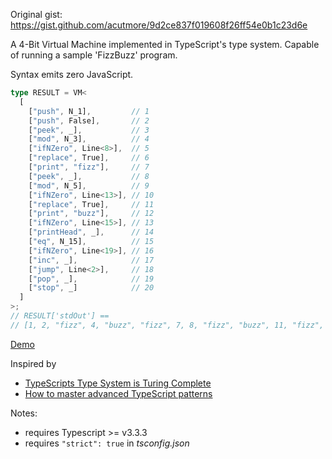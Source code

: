 Original gist: https://gist.github.com/acutmore/9d2ce837f019608f26ff54e0b1c23d6e

A 4-Bit Virtual Machine implemented in TypeScript's type system. Capable of running a sample 'FizzBuzz' program.

Syntax emits zero JavaScript.

```ts
type RESULT = VM<
  [
    ["push", N_1],         // 1
    ["push", False],       // 2
    ["peek", _],           // 3
    ["mod", N_3],          // 4
    ["ifNZero", Line<8>],  // 5
    ["replace", True],     // 6
    ["print", "fizz"],     // 7
    ["peek", _],           // 8
    ["mod", N_5],          // 9
    ["ifNZero", Line<13>], // 10
    ["replace", True],     // 11
    ["print", "buzz"],     // 12
    ["ifNZero", Line<15>], // 13
    ["printHead", _],      // 14
    ["eq", N_15],          // 15
    ["ifNZero", Line<19>], // 16
    ["inc", _],            // 17
    ["jump", Line<2>],     // 18
    ["pop", _],            // 19
    ["stop", _]            // 20
  ]
>;
// RESULT['stdOut'] ==
// [1, 2, "fizz", 4, "buzz", "fizz", 7, 8, "fizz", "buzz", 11, "fizz", 13, 14, "fizz", "buzz"];
```

[Demo](http://www.typescriptlang.org/play/?alwaysStrict=false&removeComments=true#code/C4TwDgpgBAcg9gfQIICcDmUC8UCGA7EAbgChRIoEsoAiaks6ASTwGdgUBXAY2AEs48yACZCUEFiyr4QAbQC6hKAHolUDi2g4UKHLIDkAGwh40wABZ65UYHCi88QiAA87eG1AAKKOGh0BbPUl7Nk4eflZScGgAISoARigAHygABnooqGjGABUAZQQAFioZaIAaTPKyzIVI8hgOPyosvMKSWqZWdm4+AUlMYigkqBlqMHUzanL6vytBufmFhZVhs3KAOg3gWbmAWgA+QZktNHLVqA21rYGhkbA4MEnYRFQ0bcX3weWZM4uthf3Dr85NdkiMhBwHlNnug3h9Fl8fptYQCVqd1kiQcNRhAIABrR7wZAwuEfBGnRGXKwo75nWkUq6DUHUMRgAw4LgQAkNWEkz6qb7oyn-A7DY6Chk3aj2LgE6GvXnvMnnJHCw4AajV9OBjKxfjgQi5MwVcKVQNVKygAFJcOhxdrJRAAI6GnnGuamlXzalmLDYMVQLWYkYAKwakKgzBC3XCwlE4hYb2Wob8YCgYG8vhwjXcwS6YQEuGANrQQalADMYAAtCDeR6RvM9QRIERiCRWZZ3VNmCA4ITlXhlqAAQmwKSgydT6Z8-mstlzoUbheLpfT9mAAAkewaoUT5bzllx7iAA1vyoeAG41ovuEL2DDmYy4ESzqBsIRwDjAFcoNePW8mV0TVUXshGLF83w-L8dRGNh7llXcFDdPkAxwAxgCHKAxGADgUFYKBDzcYxgEkOBBwgz9iEo5ZsnEa9uygPx2TMexoAAd14cxcFfLNWWgKdMz8YhlgACjMOBLxQBiPw0KBxJrKAACUAFFcgAVQAGWycCcWsKIAEooEohhFJUjStOwAA1ABZAAea4ZGuQ5RnGAkEDiORylJVQ4kcrExhYCZygAMVQjQPMVVQACZfNuHF8XKBBwpJZYAGYYuoPVt1gBAUqSryoAKdKByrGs4EedSWJsgAOPYkuWABWdKWTZDlHmyTgIDy5CADZ0tXNxHmoMteAALxG6guuUVQAHY+rix5Es8oCoCq9LMtc+rJqWVQAE4iorata3KCq8AgGy4hS2rymWOIUiaiBWXZTlynajhOqW5C4h8+Zbh-AbymoAAjDgxomj6pqgOJop+8sSqOqATrOuJ6quiGLr6v6Ny3BatpuwqYadVzka2+YbsamHisOsrjsquIdtRm7eopvAZQSkntsh2aYYncrKsi1HSe81aYc7HHwYiyG9ph2Dw0ShVlkiu7BmBPYSGWJSnEgHgIFAyCxmAAAuIT+TicpIoB4bQfKAoAeBq2aEt8bymm8oqot0anZoO3Pa+937Yu8o4hth2PcG72JraISACoo4GKOoGyZigkkB8GJwewoCIlBjzuNcX04PBrHoizeBQbDUKgKymJYuOoAAATALQs08DMZx2BP6K0HRj1I1wo3zPD3GcCAuE-CBa7rrCcLwgBvV9gCEAB5T8Dfnv60HkKAAF846UdooGsuzBi8adm+cYBjCESR6wXcIWHkUpriUePzy0XgcEBowWFXqO98GBTxAcDQpnJwF8HCSGkFQZgp0UCHxPgJPYxADjYBnk-VQqkZI4GsP4O4BgWIvnPpfBOURchcB-GAYAgRiHkHrPgPgOBFyOAoT6PBfgOKyUHPVJWkNV5wNblmco0Cax8NPn4coD9FKALQnsVW1wUirwASwIBwAYLAAYZyGoW8ZCKOUSMNRaAJogLAVfL2H4WacigAAfkhlAVeKQaj7yEbA2y1x4EzkIeAiMnRb69AftcaIZiOSSA8SY6Qm9sB+P-lIosISIEECoNkXgXBcQ2TcVmRByCoCoOQhg6AwBWK2HYDxOAeDTop1sGWHCD5JLSjEDgGSrCOIXGuHEVeTiRECXKF4B6l8bLSEqIE8QexH7vESckmyOi0KqPURNGQ9jyiTJUdQNgMy5AyHcgs6J0yL6zMiuFRZ2yNEyFyoghYsjBjyMkUotCJAtEHOoPowxsTTEcHMdQQygxrHCQCa8oJMhDDGFMBYKwzzyZzGsdwwYq84h6WuHYhx6snAjzHkXaAp1QF9wbOEfeYyUmuP4Y0Z5N9oy+I8q4gAwkYy+cTZBWAieFDsBKdiHleRfSS7cjAmE4r3LuuhXCOCRUENwthiUDxYNcXIajklUs8dMcJwwyWDElUvT8MqTH-g3nShVSCqDZIhgAEQgMNU6uADAGFRQfKymKfEREGHofyFhV64tSQSrpLJen9M8OS4ZLcekOBdaImQHhyUjE5UCiaayNlQEleyXEPrlXL2AOcqA9r7h6CdUklJaSxG+sgP6z1wafXZHTgYGyMbknxoXom5NehwRgHTQnTNAbOm5o9QQLp3q3V+qEDZTcvYy1SrjeUctQ7o1Vs-DWyAeIG3OuzV2vNPaC2dtbf6vtPbi28FLSOmRw7B2VpVUmkgdrmpPRnU2udK7F3tq9T67pC7m3+CDSG6gYbzARvWeFDdW6937urUelN0oz3jIvXettIAO23vdf6pA+r9WFF7VuAdsafUwDckWktSGK2-onf+5YddiI7F4GgPAcAxBQHbgRc80poDZBIWQ3gFCi4MKgEIXgVGWDhDsJIEjRZ7DGo4uPO1mUgNZtdZevp17C3zt6VZRecGCgIf7dut1gbg2hsBW+uQka5Doc3ZhuN2HD3XD0E6ETD6BHiaXZB7tNklIAEV4Nrv05B1Tz7X0TC0x+ytyHd0HuTcsPQE49CvhxH4CBkg0BwH1FxPADCcIVz4H4PJthAaDNkoXVORSUwlJrnaoLq8576NXkDQZdB57qNXkGsT2an3qa5R57Tu7Y2+cTVYLe-69CU1Kg2pz261WSFQ5CqxjbgPVag1e8DN6XoYeU2OvzvkM2jdESpgStWX0aYax+6benZsJpw8Z-qWNexmZA+NiTk2pNjua+J1D2Q4CSvXopnt27DMyI64dk7Y2bNWaa8k6T-qatqfW-V99Ua9tJprTLBthWcBoGK62ZRZWVkXwK-PA9CiIASQ0AOvz29t64dUInR89gBWuHcKnQ82gR68e8SSwugN6k63Sxa0eVO3BpiZSywiklhLBthVowHbmNvvvsQi1QBQdjRHYagDiZgkt8C4AjHwSSoCqTwOw4SSB1KqVhcsduZh8BCCMFAPADRAY1kkGOdwyNjbkczhJEA5g7z4V6A2JnZZvCNDiDsQG7CDDK8V2gdR4r96DeKCkcoEfUiR5qMZVDCQImm2j8n+x6Q6gIEiuHwOkeY9p+gKhlKxQk9J6j6n0PhQs-J5L7HjIqH6pF5z5DXP5fuqV+L83uPCBpoN6b73svneqqV9L4HGv6edo9+H5DUf+e3JjgiVHkvI+8-ZS+j3xfU-l-x8z-Pxvxfp8r8L4n3fS-y9Bzb9njfp-69H973v5fIUDAyWwIN5fr1oDP7cm0Yysn5NHxNw0GsBhUjfrWABoEZFjNjXgFgYA55aYcA5+KAV+H8D+L+H+P+TCaJEAyBbAfVRgCyeDU3JLHQGwFAcoVjdjUjDJXVFpVeBHKZZkCARiEnGsCOORVeF-YgLROgpZR5EFUBalGgbg95axBIeFL-DIXA-AhTa4QgwAkgkA5ofIG2a4cgqAmA-gzxRQwoeAl+N+FA8QNA64LnGJDQkxLQooD-CPa4MQJghweSZ5cwqgWQ4g0jHVFBNBDA2wxwSSGyCAiglAGgrJawWHeHaJMrYw1eYwxQGw9OOwlAWgxg2I7w-HDwmI5gySPYbAVQ6AgIi5VeSQgggAlw0gvwtQkomDX-YwqYNDYdVSaIeDNIuIsgyAnIt7TgmQclReKyDwBoxI9I5o-wvYdTCQJ5UwyQBIEQ2xVIBxb-DSeDawiANAJABQnIJQ8AsQNAWIBw1Y7Qp+XQ5Az+AwqAX+a4JRPwMcbYloCwzIHIAAdUYFyCUmQBgH1RshkA2KQDmXCg+K+PKB+PmQwKWK+O+MWOiGGVOIaASEuKUKoAqPmJ+ijyQBeJsh+KjQ2OiC+J9SRNeNRJBM2K83KGxJRMWM+LRNBJkD2Sul8jOO4XBMGDOMz2hIr2wDhOkIRMbyJJ+L2T+PJPsSxORK5LxIxPcipPmDOO+igDpNfAaELyZOuNZLeMn0RIFJJOOSFMxPCgZKoOwDOJSnEPIDUnqLZMBOWLlPWNBJWKuJ0MQL0MOO-mOPQKwWeUNOyAUiQHJWyAQGUjUk0ioCCg0nUgQBdLdI9MXgUhsij3+PVL5PAMBhAODPdM9O9LMj9IDKDLqNdMTLDL6RGFS20DgFYjBhNK20BOFJ03AMV2dIzJDKTNMl9OwH9PUkDITNDPDMBlzNI28ELLxM+O5NLIpPLJUPjOrMTK9LrPMigEbObJHNbJsi4A7PzO7J5KBNymXIxJOTcNFDBAHDLCLPbOoFYzLF3PCnnIPJ3KLKEG3KPIjX1OgAVIWKWMtLWIfK2LGJuKtL2JtIONQIdOuCdLfIqKUgUjHJ9InKnOQFgyAojOXM+IBPRMxNjJAMAuAuTPrMnLTOQpzOoC4C7hACLNxLXIJKMKQsgpQvHNTKbIgv1Sgv3Jwu0Dwp7IHMIspPANAmeWQpApTIbIwtIrnJGDouznwtVNXP7I3MySOBggaD3Mkr8CLNPLOIvJkpvKMgyHApbOyGzOuDzK7IUPAP-OMUkDKC0t0s-KQPfjtMMPpI4EBiKR4FIyhLfPUs4rQvXC1yCnTOiEzNnJwHKEBilKURsp0DspQEZMcpnNrNAqoFcvUncvUs0rFOstspILiCvOPPAMGG0oLOuG1KyRUJ3NXgCqStI0ilStYIys7ILNXmzMKqCuSoXK7KLJqvZBIJKpK0XImlkXaxUvIHAswqMNwpMsGH0oEKMoysGuUH2PMp-JOKGpEBrAcoMqgA4tQonOivcswp8qgD8r0rmpCpIuorIsiuwDWqoqgoEsmxAnmqUp003L1TONXkupCuuv-XOqqvDMetavOqLMepSuwtwo6tuVvOjXCuconLnkPLLFXmiEUEytYihpSOMmWvIpQWlL8ChsUFesyBSP3hOrivet0q2oUMyT1QhtXgAA1szNq-L-1YbV4iSYBF5sg+kfVqbOCgaTqNqCa4yHDiaIS0aoAKb3rfLk1MaiSqbOqgbmh7jHjnjXjhrNCdjg5ua3zzDxLrgxbfitqEL1bkScASz2yRTwCNa+z2yWKda5a1TfK1TEEZiMhOjuj4SuIzTjLnbPhJr9D7SZr8ILi3z7aeiVqqA-acyAT2yYyjCFqBC-bQbA6uiPAcyo0DbBzBguBQrFqo6A7sAg69aTaBypSuBZTfbY7o7M7Y6cyRL2yxLqDBgv57SwzHbk6UoRhfBgAwZfIiT86RhCYTzWrm6Or0qlqXj4Mk8O7qAu6zxWqx78Jfre6k65hsT4MR7J6U7O7nQTzfql6Ugm6y4Orsr-0nQ6bB6FMuBN7R7V6zx16z78IJ7L7F7V7k1m63r678JG71sRjFU57kTb65LWqa6+627D7zozwX6l7r65Lfrf7Z7Bh56j7gGb7QG16V65KT6IHTlJTAburoB07kagia70bM5HQ8GH6saur94g6-zxrlbFrRqJqvyprxBfyhr1J4xE58BXyqHYTkSGambtrcApScAABxOpNlFhvANhkajh14wGKYRm5mqUp0DgCuBwqgBm96phiQERqoARoRmsDRnKueXB3ANRlgDRxQfe-BhRgwRQIhrRnsYRg3UR7G4yezR2+WswxWxC12mhsyj2hh-Bn29h5-QW4O8KUO2ep0COzQ5RoJvWhOoiwYJ0VO8RwJympirWs2+Jx0AugJ2AaJy2rWk5R+cS6BmyJ0KPcJ8oBJipzJn1JU22uoaJrmomqunhXK+YVpSGf9PI1If9LqrpvVQYdptIXyS5CUneLRHANZQGOp6ABphw3ypp9wgZgrXyQZzp1IaFHp-9S5fplpuINZy5bhMZo4SZ6Zge3-Vxwy+ZuZ-CAmtilWzJIk82vpYWo2z+sgjJIGsWxpnm5p9pnZ9pvZ4ZuxTZtg1puYVZoF1Ia4I5iZmQKZoGlRvpb5+5355Ztp4FyFoZwYXp9ZsFpZ7pyFwF7F9o2F+FjBqAOuhTC5ioQm65yslWsghZil8M64Sml51l8Mrgd5pBIGym5Fqh3m-F-5jZwlkFvplZkV+YA5npklk5hFmR6lsE1FglrpnycZsXCMRwVCAwY8bV2SapKAIPC+SQApIBUCc3LajgTdIsQGY8Q8bLDjEwWAbElgR+ZYMSViTHeSJ3SQMhWx+hrBWjSAUhchIsVNCQXgQ41wfjC+KAf3NNTOfMgIuPL565yhkawVlp4VlVuYEZsV3F7Nol3NyVlI9VuFjV1SPgR-O3c3HC9QTQM1DnURbjHEUCLBPQT8TdFgYLLQHsKiVQclOSMuAqH3dhQg83SSdwLBDVKAMsYAw7O8cvO7B7O8GyQuWAhoVB7Addt8sPaxagFIagOFE3EA+PYbagOII9qFE92AjPc9yKK9qYndxagvc9lKR91eZ9gQ1DIofdgoD9m93dhAevfd+qADr92VBAVvfd7qcD09rvc96aOD29wffdqqZDoD8ffdnaDDl92fc926XD79tyCYmgL6IjyDqGAjh949iDkxePQvfdi6Cj+jtyX9sj-92j+D5GAjsD496gWLPAOgKiGOKAfhtjR8LBUpNFM3eSKeXCXAQuUVRsWMVsSQX84yRGGyaTkA8dmsBKBAECNTkA5TmMZsOMCQYoHTZpy5LT6T-7CbAzoz+MNo-Fr9GyBAQzlsFz25GQTz5ziQOrcNPgxanTyYsQ-tjnbtKAAAMhPF7Fi+CM3US7ECxzyRwFxEfA9zgEEndeAGADAG-hUDQFl2srWHtaUDAFLl4CcB2DQDMCUCS1YwaCUE-jgEBka-qTZSUAYBYGZRwmzh2H8CEBwCUBYBQC4CUGYKcEuBD2MlA39QsiwOvVQEkmeTCWs+wGEmEmuHPF4XAIuBwDpu0GIAMkwAOGkAMmeWEkO9Xj43kheBYDO4u4IGuGsUe+PfkHZsQy0nW4IHkEyV+7fKOGvUO-+602G2yC+Kfa9ZQCBvc6B8Wo28yW29+CdWe8U5ACu7fO2+uAQAevbWuF+BLTu7wDLHkmyGyFO6wBe6x7e4Tip+va+-JYATS5skR4EI24WWW9pSs8ER5-lQB5s4xzZ+yAc-Z5kEYCC8032Ws3vU9UYFc5aYUl86l+B2C5AKh-V802G1EOmJICAA)


Inspired by
- [TypeScripts Type System is Turing Complete](https://github.com/Microsoft/TypeScript/issues/14833)
- [How to master advanced TypeScript patterns](https://github.com/pirix-gh/medium/blob/master/types-curry-ramda/src/index.ts)

Notes:
- requires Typescript >= v3.3.3 
- requires `"strict": true` in _tsconfig.json_
